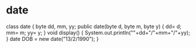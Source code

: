 # date
class date
{
byte dd, mm, yy;
public date(byte d, byte m, byte y)
{
dd= d;
mm= m;
yy= y;
}
void display()
{
System.out.println(""+dd+"/"+mm+"/"+yy);
}
date DOB = new date("13/2/1990");
}
